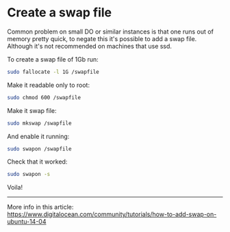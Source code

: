 # Create a swap file


Common problem on small DO or similar instances is that one runs out of memory pretty quick, to negate this it's possible to add a swap file. Although it's not recommended on machines that use ssd.

To create a swap file of 1Gb run:

```sh
sudo fallocate -l 1G /swapfile
```

Make it readable only to root:

```sh
sudo chmod 600 /swapfile
```

Make it swap file:

```sh
sudo mkswap /swapfile
```

And enable it running:

```sh
sudo swapon /swapfile
```

Check that it worked:

```sh
sudo swapon -s
```

Voila!

---

More info in this article: https://www.digitalocean.com/community/tutorials/how-to-add-swap-on-ubuntu-14-04
